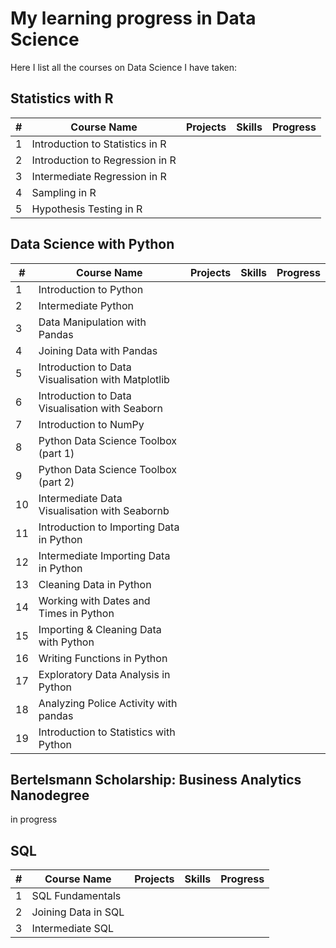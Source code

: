 # My learning progress in Data Science 

Here I list all the courses on Data Science I have taken: 


## Statistics with R

| #  | Course Name  |  Projects | Skills  | Progress  |
|---|---|---|---|---|
| 1 | Introduction to Statistics in R  |   |   |   |
| 2 |  Introduction to Regression in R |   |   |   |
| 3 |  Intermediate Regression in R |   |   |   |
| 4 |  Sampling in R |   |   |   |
| 5 | Hypothesis Testing in R  |   |   |   |



## Data Science with Python 


| #  | Course Name  |  Projects | Skills  | Progress  |
|---|---|---|---|---|
| 1 | Introduction to Python  |   |   |   |
| 2 |  Intermediate Python |   |   |   |
| 3 |  Data Manipulation with Pandas |   |   |   |
| 4 |  Joining Data with Pandas |   |   |   |
| 5 | Introduction to Data Visualisation with Matplotlib  |   |   |   |
| 6 | Introduction to Data Visualisation with Seaborn  |   |   |   |
| 7 | Introduction to NumPy  |   |   |   |
| 8 | Python Data Science Toolbox (part 1)  |   |   |   |
| 9 | Python Data Science Toolbox (part 2) |   |   |   |
| 10 | Intermediate Data Visualisation with Seabornb  |   |   |   |
| 11 | Introduction to Importing Data in Python  |   |   |   |
| 12 | Intermediate Importing Data in Python  |   |   |   |
| 13 | Cleaning Data in Python  |   |   |   |
| 14 | Working with Dates and Times in Python  |   |   |   |
| 15 | Importing & Cleaning Data with Python  |   |   |   |
| 16 | Writing Functions in Python  |   |   |   |
| 17 | Exploratory Data Analysis in Python  |   |   |   |
| 18 | Analyzing Police Activity with pandas  |   |   |   |
| 19 | Introduction to Statistics with Python  |   |   |   |


## Bertelsmann Scholarship: Business Analytics Nanodegree


in progress


## SQL

| #  | Course Name  |  Projects | Skills  | Progress  |
|---|---|---|---|---|
| 1 | SQL Fundamentals  |   |   |   |
| 2 |  Joining Data in SQL |   |   |   |
| 3 |  Intermediate SQL |   |   |   |
